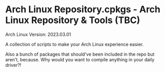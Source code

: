 # Arch Linux Repository.cpkgs - Arch Linux Repository & Tools (TBC)

Arch Linux Version: 2023.03.01

A collection of scripts to make your Arch Linux experience easier.

Also a bunch of packages that should've been included in the repo but aren't,
because. Why would you want to compile anything in your daily driver?!
